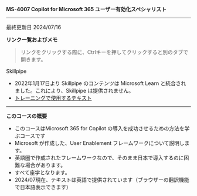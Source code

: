 **MS-4007 Copilot for Microsoft 365 ユーザー有効化スペシャリスト**
***

最終更新日 2024/07/16

**リンク一覧およびメモ**

 > リンクをクリックする際に、Ctrlキーを押してクリックすると別のタブで開きます。

Skillpipe

- 2022年1月17日より Skillpipe のコンテンツは Microsoft Learn と統合されました。これにより、Skillpipe は提供されません。
- [トレーニングで使用するテキスト](https://learn.microsoft.com/ja-jp/training/paths/explore-how-drive-adoption-microsoft-copilot-m365/)

***
**このコースの概要**
  - このコースはMicrosoft 365 for Copilot の導入を成功させるための方法を学ぶコースです
  - Microsoft が作成した、User Enablement フレームワークについて説明します。
  - 英語圏で作成されたフレームワークなので、そのまま日本で導入するのに困難な場合があります。
  - すべて座学となります。
  - 2024/07現在、テキストは英語で提供されています（ブラウザーの翻訳機能で日本語表示できます） 



